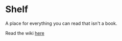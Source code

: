 # Shelf

A place for everything you can read that isn't a book.

Read the wiki [here](https://github.com/zion-off/shelf/wiki)
